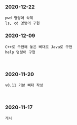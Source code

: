 ### 2020-12-22
```
pwd 명령어 삭제
ls, cd 명령어 구현
```

### 2020-12-09
```
C++로 구현해 놓은 뼈대로 Java로 구현
help 명령어 구현
```

<br>

### 2020-11-20
```
v0.11 기본 뼈대 작성
```

<br>

### 2020-11-17
```
게시
```

<br>